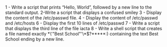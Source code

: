 1 - Write a script that prints “Hello, World”, followed by a new line to the standard output.
2-Write a script that displays a confused smiley 
3 - Display the content of the /etc/passwd file.
4 - Display the content of /etc/passwd and /etc/hosts
6 - Display the first 10 lines of /etc/passwd
7 - Write a script that displays the third line of the file iacta
8 - Write a shell script that creates a file named exactly \*\\'"Best School"\'\\*$\?\*\*\*\*\*:) containing the text Best School ending by a new line.

